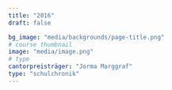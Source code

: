 ```yaml
---
title: "2016"
draft: false

bg_image: "media/backgrounds/page-title.png"
# course thumbnail
image: "media/image.png"
# type
cantorpreisträger: "Jorma Marggraf"
type: "schulchronik"
---
```

